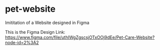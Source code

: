 # pet-website
Imititation of  a Website designed in Figma

This is the Figma Design Link: https://www.figma.com/file/uthIWgZgscsjOTxOOj9dEe/Pet-Care-Website?node-id=2%3A2
